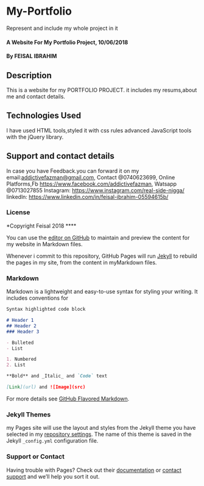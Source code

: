 # My-Portfolio
Represent and include my whole project in it

#### A Website For My Portfolio Project, 10/06/2018
#### By **FEISAL IBRAHIM**
## Description
This is a website for my PORTFOLIO PROJECT. it includes my resums,about me and contact details.
## Technologies Used
I have used HTML tools,styled it with css rules advanced JavaScript tools with the jQuery library.
## Support and contact details
In case you have Feedback.you can forward it on my email:addictivefazman@gmail.com,
Contact @0740623699,
Online Platforms,Fb https://www.facebook.com/addictivefazman,
                Watsapp @0713027855  Instagram: https://www.instagram.com/real-side-nigga/
                linkedln: https://www.linkedin.com/in/feisal-ibrahim-05594615b/

### License
*Copyright Feisal 2018 ****



You can use the [editor on GitHub](https://github.com/feysal-Ibrahim/My-Porfolio/edit/master/README.md) to maintain and preview the content for my website in Markdown files.

Whenever i commit to this repository, GitHub Pages will run [Jekyll](https://jekyllrb.com/) to rebuild the pages in my site, from the content in myMarkdown files.

### Markdown

Markdown is a lightweight and easy-to-use syntax for styling your writing. It includes conventions for

```markdown
Syntax highlighted code block

# Header 1
## Header 2
### Header 3

- Bulleted
- List

1. Numbered
2. List

**Bold** and _Italic_ and `Code` text

[Link](url) and ![Image](src)
```

For more details see [GitHub Flavored Markdown](https://guides.github.com/features/mastering-markdown/).

### Jekyll Themes

my Pages site will use the layout and styles from the Jekyll theme you have selected in my [repository settings](https://github.com/feysal-Ibrahim/My-Portfolio/settings). The name of this theme is saved in the Jekyll `_config.yml` configuration file.

### Support or Contact

Having trouble with Pages? Check out their [documentation](https://help.github.com/categories/github-pages-basics/) or [contact support](https://github.com/contact) and we’ll help you sort it out.
